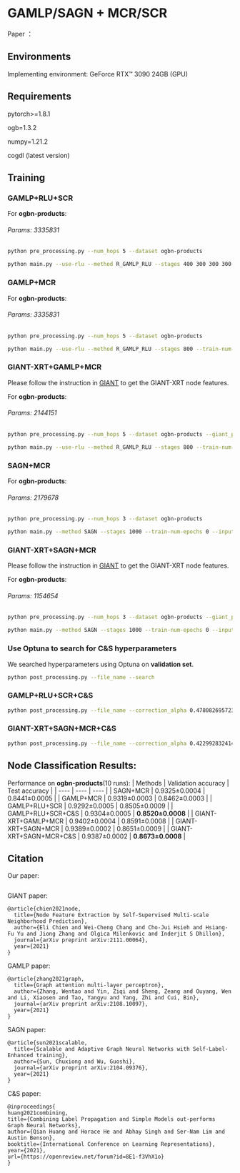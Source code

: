 # GAMLP/SAGN + MCR/SCR

Paper ： 
## Environments

Implementing environment: GeForce RTX™ 3090 24GB (GPU)

## Requirements

pytorch>=1.8.1

ogb=1.3.2

numpy=1.21.2

cogdl (latest version)

## Training

### GAMLP+RLU+SCR

For **ogbn-products**:

###### Params: 3335831

```bash
python pre_processing.py --num_hops 5 --dataset ogbn-products

python main.py --use-rlu --method R_GAMLP_RLU --stages 400 300 300 300 300 300 --train-num-epochs 0 0 0 0 0 0 --threshold 0.85 --input-drop 0.2 --att-drop 0.5 --label-drop 0 --pre-process --residual --dataset ogbn-products --num-runs 10 --eval 10 --act leaky_relu --batch_size 50000 --patience 300 --n-layers-1 4 --n-layers-2 4 --bns --gama 0.1 --consis --tem 0.5 --lam 0.1 --hidden 512 --ema
```

### GAMLP+MCR

For **ogbn-products**:

###### Params: 3335831

```bash
python pre_processing.py --num_hops 5 --dataset ogbn-products

python main.py --use-rlu --method R_GAMLP_RLU --stages 800 --train-num-epochs 0 --input-drop 0.2 --att-drop 0.5 --label-drop 0 --pre-process --residual --dataset ogbn-products --num-runs 10 --eval 10 --act leaky_relu --batch_size 100000 --patience 300 --n-layers-1 4 --n-layers-2 4 --bns --gama 0.1 --tem 0.5 --lam 0.5 --ema --mean_teacher --ema_decay 0.999 --lr 0.001 --adap --gap 10 --warm_up 150 --top 0.9 --down 0.8 --kl --kl_lam 0.2 --hidden 512

```

### GIANT-XRT+GAMLP+MCR

Please follow the instruction in [GIANT](https://github.com/amzn/pecos/tree/mainline/examples/giant-xrt) to get the GIANT-XRT node features. 

For **ogbn-products**:

###### Params: 2144151

```bash
python pre_processing.py --num_hops 5 --dataset ogbn-products --giant_path " "

python main.py --use-rlu --method R_GAMLP_RLU --stages 800 --train-num-epochs 0 --input-drop 0.2 --att-drop 0.5 --label-drop 0 --pre-process --residual --dataset ogbn-products --num-runs 10 --eval 10 --act leaky_relu --batch_size 100000 --patience 300 --n-layers-1 4 --n-layers-2 4 --bns --gama 0.1 --tem 0.5 --lam 0.5 --ema --mean_teacher --ema_decay 0.99 --lr 0.001 --adap --gap 10 --warm_up 150 --kl --kl_lam 0.2 --hidden 256 --down 0.7 --top 0.9 --giant

```

### SAGN+MCR

For **ogbn-products**:

###### Params: 2179678

```bash
python pre_processing.py --num_hops 3 --dataset ogbn-products

python main.py --method SAGN --stages 1000 --train-num-epochs 0 --input-drop 0.2 --att-drop 0.4 --pre-process --residual --dataset ogbn-products --num-runs 10 --eval 10 --batch_size 100000 --patience 300 --tem 0.5 --lam 0.5 --ema --mean_teacher --ema_decay 0.99 --lr 0.001 --adap --gap 20 --warm_up 150 --top 0.85 --down 0.75 --kl --kl_lam 0.01 --hidden 512 --zero-inits --dropout 0.5 --num-heads 1  --label-drop 0.5  --mlp-layer 2 --num_hops 3 --label_num_hops 14
```

### GIANT-XRT+SAGN+MCR

Please follow the instruction in [GIANT](https://github.com/amzn/pecos/tree/mainline/examples/giant-xrt) to get the GIANT-XRT node features. 

For **ogbn-products**:

###### Params: 1154654

```bash
python pre_processing.py --num_hops 3 --dataset ogbn-products --giant_path " "

python main.py --method SAGN --stages 1000 --train-num-epochs 0 --input-drop 0.2 --att-drop 0.4 --pre-process --residual --dataset ogbn-products --num-runs 10 --eval 10 --batch_size 50000 --patience 300 --tem 0.5 --lam 0.5 --ema --mean_teacher --ema_decay 0.99 --lr 0.001 --adap --gap 20 --warm_up 100 --top 0.85 --down 0.75 --kl --kl_lam 0.02 --hidden 256 --zero-inits --dropout 0.5 --num-heads 1  --label-drop 0.5  --mlp-layer 1 --num_hops 3 --label_num_hops 9 --giant

```

### Use Optuna to search for C&S hyperparameters

We searched hyperparameters using Optuna on **validation set**.
```bash
python post_processing.py --file_name --search
```

### GAMLP+RLU+SCR+C&S
```bash
python post_processing.py --file_name --correction_alpha 0.4780826957236622 --smoothing_alpha 0.40049734940262954
```

### GIANT-XRT+SAGN+MCR+C&S
```bash
python post_processing.py --file_name --correction_alpha 0.42299283241438157 --smoothing_alpha 0.4294212449832242
```

## Node Classification Results:

Performance on **ogbn-products**(10 runs):
| Methods   | Validation accuracy  | Test accuracy  |
|  ----  | ----  |  ---- |
| SAGN+MCR  | 0.9325±0.0004 | 0.8441±0.0005  |
| GAMLP+MCR  | 0.9319±0.0003 | 0.8462±0.0003  |
| GAMLP+RLU+SCR  | 0.9292±0.0005 |  0.8505±0.0009  |
| GAMLP+RLU+SCR+C&S  | 0.9304±0.0005 |  **0.8520±0.0008**  |
| GIANT-XRT+GAMLP+MCR  | 0.9402±0.0004 | 0.8591±0.0008 |
| GIANT-XRT+SAGN+MCR  | 0.9389±0.0002 |  0.8651±0.0009  |
| GIANT-XRT+SAGN+MCR+C&S  | 0.9387±0.0002 | **0.8673±0.0008** |


## Citation
Our paper:
```

```

GIANT paper:
```
@article{chien2021node,
  title={Node Feature Extraction by Self-Supervised Multi-scale Neighborhood Prediction},
  author={Eli Chien and Wei-Cheng Chang and Cho-Jui Hsieh and Hsiang-Fu Yu and Jiong Zhang and Olgica Milenkovic and Inderjit S Dhillon},
  journal={arXiv preprint arXiv:2111.00064},
  year={2021}
}
```
GAMLP paper:
```
@article{zhang2021graph,
  title={Graph attention multi-layer perceptron},
  author={Zhang, Wentao and Yin, Ziqi and Sheng, Zeang and Ouyang, Wen and Li, Xiaosen and Tao, Yangyu and Yang, Zhi and Cui, Bin},
  journal={arXiv preprint arXiv:2108.10097},
  year={2021}
}
```


SAGN paper:

```
@article{sun2021scalable,
  title={Scalable and Adaptive Graph Neural Networks with Self-Label-Enhanced training},
  author={Sun, Chuxiong and Wu, Guoshi},
  journal={arXiv preprint arXiv:2104.09376},
  year={2021}
}
```

C&S paper:

```
@inproceedings{
huang2021combining,
title={Combining Label Propagation and Simple Models out-performs Graph Neural Networks},
author={Qian Huang and Horace He and Abhay Singh and Ser-Nam Lim and Austin Benson},
booktitle={International Conference on Learning Representations},
year={2021},
url={https://openreview.net/forum?id=8E1-f3VhX1o}
}
```
